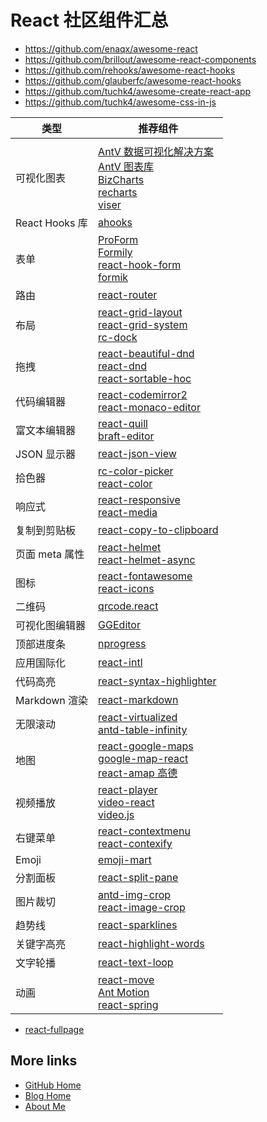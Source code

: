 #  React 社区组件汇总

- https://github.com/enaqx/awesome-react
- https://github.com/brillout/awesome-react-components
- https://github.com/rehooks/awesome-react-hooks
- https://github.com/glauberfc/awesome-react-hooks
- https://github.com/tuchk4/awesome-create-react-app
- https://github.com/tuchk4/awesome-css-in-js

| 类型 | 推荐组件 |
| --- | --- |
|  |  |
| 可视化图表 | [AntV 数据可视化解决方案](https://antv.vision/zh)<br/>[AntV 图表库](https://g2plot.antv.vision/zh)<br/>[BizCharts](https://github.com/alibaba/BizCharts)<br/>[recharts](https://github.com/recharts/recharts/)<br/>[viser](https://viserjs.github.io/) |
| React Hooks 库 | [ahooks](https://github.com/alibaba/hooks) |
| 表单 | [ProForm](https://procomponents.ant.design/components/form)<br/>[Formily](https://github.com/alibaba/formily)<br/>[react-hook-form](https://github.com/react-hook-form/react-hook-form)<br/>[formik](https://github.com/formium/formik) |
| 路由 | [react-router](https://github.com/ReactTraining/react-router) |
| 布局 | [react-grid-layout](https://github.com/react-grid-layout/react-grid-layout)<br/>[react-grid-system](https://github.com/sealninja/react-grid-system)<br/>[rc-dock](https://github.com/ticlo/rc-dock) |
| 拖拽 | [react-beautiful-dnd](https://github.com/atlassian/react-beautiful-dnd/)<br/>[react-dnd](https://github.com/gaearon/react-dnd)<br/>[react-sortable-hoc](https://github.com/clauderic/react-sortable-hoc) |
| 代码编辑器 | [react-codemirror2](https://github.com/scniro/react-codemirror2)<br/>[react-monaco-editor](https://github.com/superRaytin/react-monaco-editor) |
| 富文本编辑器 | [react-quill](https://github.com/zenoamaro/react-quill)<br/>[braft-editor](https://github.com/margox/braft-editor) |
| JSON 显示器 | [react-json-view](https://github.com/mac-s-g/react-json-view) |
| 拾色器 | [rc-color-picker](https://github.com/react-component/color-picker)<br/>[react-color](http://casesandberg.github.io/react-color/) |
| 响应式 | [react-responsive](https://github.com/contra/react-responsive)<br/>[react-media](https://github.com/ReactTraining/react-media) |
| 复制到剪贴板 | [react-copy-to-clipboard](https://github.com/nkbt/react-copy-to-clipboard) |
| 页面 meta 属性 | [react-helmet](https://github.com/nfl/react-helmet)<br/>[react-helmet-async](https://github.com/staylor/react-helmet-async) |
| 图标 | [react-fontawesome](https://github.com/FortAwesome/react-fontawesome)<br/>[react-icons](https://github.com/gorangajic/react-icons) |
| 二维码 | [qrcode.react](https://github.com/zpao/qrcode.react) |
| 可视化图编辑器 | [GGEditor](https://github.com/gaoli/GGEditor) |
| 顶部进度条 | [nprogress](https://github.com/rstacruz/nprogress) |
| 应用国际化 | [react-intl](https://github.com/yahoo/react-intl) |
| 代码高亮 | [react-syntax-highlighter](https://github.com/conorhastings/react-syntax-highlighter) |
| Markdown 渲染 | [react-markdown](https://remarkjs.github.io/react-markdown/) |
| 无限滚动 | [react-virtualized](https://github.com/bvaughn/react-virtualized)<br/>[antd-table-infinity](https://github.com/Leonard-Li777/antd-table-infinity) |
| 地图 | [react-google-maps](https://github.com/tomchentw/react-google-maps)<br/>[google-map-react](https://github.com/istarkov/google-map-react)<br/>[react-amap 高德](https://github.com/ElemeFE/react-amap) |
| 视频播放 | [react-player](https://github.com/CookPete/react-player)<br/>[video-react](https://github.com/video-react/video-react)<br/>[video.js](http://docs.videojs.com/tutorial-react.html) |
| 右键菜单 | [react-contextmenu](https://github.com/vkbansal/react-contextmenu/)<br/>[react-contexify](https://github.com/fkhadra/react-contexify) |
| Emoji | [emoji-mart](https://github.com/missive/emoji-mart) |
| 分割面板 | [react-split-pane](https://github.com/tomkp/react-split-pane) |
| 图片裁切 | [antd-img-crop](https://github.com/nanxiaobei/antd-img-crop)<br/>[react-image-crop](https://github.com/DominicTobias/react-image-crop) |
| 趋势线 | [react-sparklines](https://github.com/borisyankov/react-sparklines) |
| 关键字高亮 | [react-highlight-words](https://github.com/bvaughn/react-highlight-words) |
| 文字轮播 | [react-text-loop](https://github.com/braposo/react-text-loop) |
| 动画 | [react-move](https://github.com/react-tools/react-move)<br/>[Ant Motion](https://motion.ant.design/components/tween-one)<br/>[react-spring](https://www.react-spring.io) |


- [react-fullpage](https://github.com/alvarotrigo/react-fullpage)


## More links

- [GitHub Home](https://github.com/ShenBao)
- [Blog Home](https://shenbao.github.io)
- [About Me](https://shenbao.github.io/about/)

